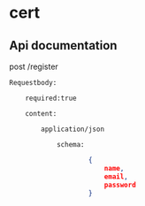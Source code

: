 # cert
## Api documentation

post 
    /register

    Requestbody:
    
        required:true
    
        content:
    
            application/json
    
                schema:
```JSON
                    {
                        name,
                        email,
                        password
                    }
```
